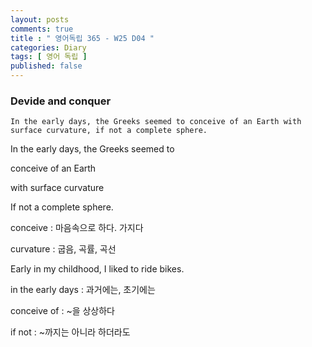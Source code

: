 ```yaml
---
layout: posts
comments: true
title : " 영어독립 365 - W25 D04 "
categories: Diary
tags: [ 영어 독립 ]
published: false
---
```


### Devide and conquer

```text
In the early days, the Greeks seemed to conceive of an Earth with surface curvature, if not a complete sphere.
```

In the early days, the Greeks seemed to

conceive of an Earth

with surface curvature

If not a complete sphere.

conceive
 : 마음속으로 하다. 가지다

curvature
 : 굽음, 곡률, 곡선

Early in my childhood, I liked to ride bikes.

in the early days
 : 과거에는, 초기에는

conceive of
 : ~을 상상하다

if not
 : ~까지는 아니라 하더라도
